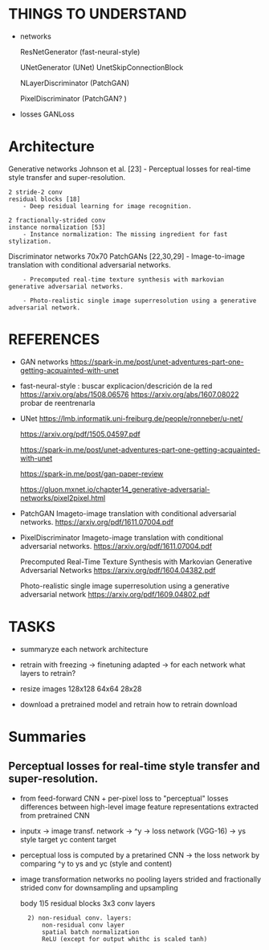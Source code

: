 
THINGS TO UNDERSTAND
=====================

- networks

	ResNetGenerator (fast-neural-style)

	UNetGenerator    (UNet)
	UnetSkipConnectionBlock 

	NLayerDiscriminator (PatchGAN)
	
	PixelDiscriminator  (PatchGAN?	)

- losses
	GANLoss

Architecture
============

Generative networks
	Johnson et al. [23]
		- Perceptual losses for real-time style transfer and super-resolution.

	2 stride-2 conv
	residual blocks [18]
		- Deep residual learning for image recognition.

	2 fractionally-strided conv
	instance normalization [53]
		- Instance normalization: The missing ingredient for fast stylization.


Discriminator networks
	70x70 PatchGANs  [22,30,29]
		- Image-to-image translation with conditional adversarial networks.

		- Precomputed real-time texture synthesis with markovian generative adversarial networks.

		- Photo-realistic single image superresolution using a generative adversarial network.


REFERENCES
==========

- GAN networks
	https://spark-in.me/post/unet-adventures-part-one-getting-acquainted-with-unet

- fast-neural-style : 
	buscar explicacion/descrición de la red
	https://arxiv.org/abs/1508.06576
	https://arxiv.org/abs/1607.08022
	probar de reentrenarla


- UNet
	https://lmb.informatik.uni-freiburg.de/people/ronneber/u-net/

	https://arxiv.org/pdf/1505.04597.pdf

	https://spark-in.me/post/unet-adventures-part-one-getting-acquainted-with-unet

	https://spark-in.me/post/gan-paper-review

	https://gluon.mxnet.io/chapter14_generative-adversarial-networks/pixel2pixel.html


- PatchGAN
	 Imageto-image translation with conditional adversarial networks.
	https://arxiv.org/pdf/1611.07004.pdf


- PixelDiscriminator
	Imageto-image translation with conditional adversarial networks.
	https://arxiv.org/pdf/1611.07004.pdf

	Precomputed Real-Time Texture Synthesis with Markovian Generative Adversarial Networks
	https://arxiv.org/pdf/1604.04382.pdf

	Photo-realistic single image superresolution using a generative adversarial network
	https://arxiv.org/pdf/1609.04802.pdf


TASKS
======

- summaryze each network architecture

- retrain with freezing 
	-> finetuning adapted
	-> for each network what layers to retrain?


- resize images 
	128x128
	64x64
	28x28


- download a pretrained model and retrain
	how to retrain download


Summaries
==========


## Perceptual losses for real-time style transfer and super-resolution.

- from feed-forward CNN +  per-pixel loss 
   to 
   "perceptual" losses
   		differences between high-level image feature representations extracted from pretrained CNN


- inputx  -> image transf. network -> ^y -> loss network (VGG-16) -> 
                                      ys style target
                                      yc  content target

- perceptual loss is computed by a pretarined CNN -> the loss network by comparing ^y to ys and yc (style and content)


- image transformation networks
	no pooling layers
	strided and fractionally strided conv for downsampling and upsampling

	body
		1)5 residual blocks
				3x3 conv layers
				
		2) non-residual conv. layers: 
			non-residual conv layer
			spatial batch normalization
			ReLU (except for output whithc is scaled tanh)
